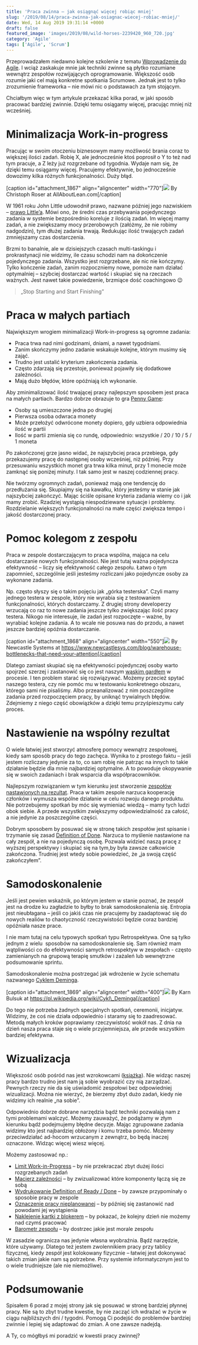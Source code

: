 ```yaml
---
title: 'Praca zwinna – jak osiągnąć więcej robiąc mniej'
slug: '/2019/08/14/praca-zwinna-jak-osiagnac-wiecej-robiac-mniej/'
date: Wed, 14 Aug 2019 19:31:14 +0000
draft: false
featured_image: 'images/2019/08/wild-horses-2239420_960_720.jpg'
category: 'Agile'
tags: ['Agile', 'Scrum']
---
```


Przeprowadzałem niedawno kolejne szkolenie z tematu [Wprowadzenie do Agile](/szkolenia/wprowadzenie-do-agile/). I wciąż zaskakuje mnie jak techniki zwinne są płytko rozumiane wewnątrz zespołów rozwijających oprogramowanie. Większość osób rozumie jaki cel mają konkretne spotkania Scrumowe. Jednak jest to tylko zrozumienie frameworka – nie mówi nic o podstawach za tym stojącym.

Chciałbym więc w tym artykule przekazać kilka porad, w jaki sposób pracować bardziej zwinnie. Dzięki temu osiągamy więcej, pracując mniej niż wcześniej.

Minimalizacja Work-in-progress
==============================

Pracując w swoim otoczeniu biznesowym mamy możliwość brania coraz to większej ilości zadań. Robię X, ale jednocześnie ktoś poprosił o Y to też nad tym pracuje, a Z leży już rozgrzebane od tygodnia. Wydaje nam się, że dzięki temu osiągamy więcej. Pracujemy efektywnie, bo jednocześnie dowozimy kilka różnych funkcjonalności. Duży błąd.

[caption id="attachment\_1867" align="aligncenter" width="770"][![](/images/2019/08/Water-Tank-Littles-Law.png)](/images/2019/08/Water-Tank-Littles-Law.png) By Christoph Roser at AllAboutLean.com[/caption]

W 1961 roku John Little udowodnił prawo, nazwane później jego nazwiskiem – [prawo Little’a](https://pl.wikipedia.org/wiki/Prawo_Little%E2%80%99a). Mówi ono, że średni czas przebywania pojedynczego zadania w systemie bezpośrednio koreluje z ilością zadań. Im więcej mamy zadań, a nie zwiększamy mocy przerobowych (załóżmy, że nie robimy nadgodzin), tym dłużej zadania trwają. Redukując ilość trwających zadań zmniejszamy czas dostarczenia.

Brzmi to banalnie, ale w dzisiejszych czasach multi-taskingu i prokrastynacji nie widzimy, ile czasu schodzi nam na dokończenie pojedynczego zadania. Wszystko jest rozgrzebane, ale nic nie kończymy. Tylko kończenie zadań, zanim rozpoczniemy nowe, pomoże nam działać optymalniej – szybciej dostarczać wartość i skupiać się na rzeczach ważnych. Jest nawet takie powiedzenie, brzmiące dość coachingowo 😉

> „Stop Starting and Start Finishing”

Praca w małych partiach
=======================

Największym wrogiem minimalizacji Work-in-progress są ogromne zadania:

 *   Praca trwa nad nimi godzinami, dniami, a nawet tygodniami.
 *   Zanim skończymy jedno zadanie wskakuje kolejne, którym musimy się zająć.
 *   Trudno jest ustalić kryterium zakończenia zadania.
 *   Często zdarzają się przestoje, ponieważ pojawiły się dodatkowe zależności.
 *   Mają dużo błędów, które opóźniają ich wykonanie.

Aby zminimalizować ilość trwającej pracy najlepszym sposobem jest praca na małych partiach. Bardzo dobrze obrazuje to gra [Penny Game](https://medium.com/@brunodelb/the-agile-game-penny-game-to-observe-the-influence-of-the-batch-size-of-tickets-on-a-kanban-board-ead307542e52):

 *   Osoby są umieszczone jedna po drugiej
 *   Pierwsza osoba odwraca monety
 *   Może przełożyć odwrócone monety dopiero, gdy uzbiera odpowiednia ilość w partii
 *   Ilość w partii zmienia się co rundę, odpowiednio: wszystkie / 20 / 10 / 5 / 1 moneta

Po zakończonej grze jasno widać, że najszybciej praca przebiega, gdy przekazujemy pracę do następnej osoby wcześniej, niż później. Przy przesuwaniu wszystkich monet gra trwa kilka minut, przy 1 monecie może zamknąć się poniżej minuty. I tak samo jest w naszej codziennej pracy.

Nie twórzmy ogromnych zadań, ponieważ mają one tendencję do przedłużania się. Skupiajmy się na kawałku, który jesteśmy w stanie jak najszybciej zakończyć. Mając ściśle opisane kryteria zadania wiemy co i jak mamy zrobić. Rzadziej wystąpią niespodziewane sytuacje i problemy. Rozdzielanie większych funkcjonalności na małe części zwiększa tempo i jakość dostarczonej pracy.

Pomoc kolegom z zespołu
=======================

Praca w zespole dostarczającym to praca wspólna, mająca na celu dostarczanie nowych funkcjonalności. Nie jest tutaj ważna pojedyncza efektywność – liczy się efektywność całego zespołu. Łatwo o tym zapomnieć, szczególnie jeśli jesteśmy rozliczani jako pojedyncze osoby za wykonane zadania.

Np. często słyszy się o takim pojęciu jak „górka testerska”. Czyli mamy jednego testera w zespole, który nie wyrabia się z testowaniem funkcjonalności, których dostarczamy. Z drugiej strony developerzy wrzucają co raz to nowe zadania jeszcze tylko zwiększając ilość pracy testera. Nikogo nie interesuje, ile zadań jest rozpoczęte – ważne, by wyrabiać kolejne zadania. A to wcale nie posuwa nas do przodu, a nawet jeszcze bardziej opóźnia dostarczanie.

[caption id="attachment\_1868" align="aligncenter" width="550"][![](/images/2019/08/bottleneck.png)](/images/2019/08/bottleneck.png) By Newcastle Systems at https://www.newcastlesys.com/blog/warehouse-bottlenecks-that-need-your-attention[/caption]

Dlatego zamiast skupiać się na efektywności pojedynczej osoby warto spojrzeć szerzej i zastanowić się co jest naszym [wąskim gardłem](https://mfiles.pl/pl/index.php/W%C4%85skie_gard%C5%82o) w procesie. I ten problem starać się rozwiązywać. Możemy przecież spytać naszego testera, czy nie pomóc mu w testowaniu konkretnego obszaru, którego sami nie pisaliśmy. Albo przeanalizować z nim poszczególne zadania przed rozpoczęciem pracy, by uniknąć trywialnych błędów. Zdejmiemy z niego część obowiązków a dzięki temu przyśpieszymu cały proces.

Nastawienie na wspólny rezultat
===============================

O wiele łatwiej jest stworzyć atmosferę pomocy wewnątrz zespołowej, kiedy sam sposób pracy do tego zachęca. Wynika to z prostego faktu – jeśli jestem rozliczany jedynie za to, co sam robię nie patrząc na innych to takie działanie będzie dla mnie najbardziej optymalne. A to powoduje okopywanie się w swoich zadaniach i brak wsparcia dla współpracowników.

Najlepszym rozwiązaniem w tym kierunku jest stworzenie [zespołów nastawionych na rezultat](https://martinfowler.com/bliki/OutcomeOriented.html). Praca w takim zespole narzuca kooperację członków i wymusza wspólne działanie w celu rozwoju danego produktu. Nie potrzebujemy spotkań by móc się wymieniać wiedzą – mamy tych ludzi obok siebie. A przede wszystkim zwiększymy odpowiedzialność za całość, a nie jedynie za poszczególne części.

Dobrym sposobem by posuwać się w stronę takich zespołów jest spisanie i trzymanie się zasad [Definition of Done](https://www.agilealliance.org/glossary/definition-of-done/). Narzuca to myślenie nastawione na cały zespół, a nie na pojedynczą osobę. Pozwala widzieć naszą pracę z wyższej perspektywy i skupiać się na tym,by była zawsze całkowicie zakończona. Trudniej jest wtedy sobie powiedzieć, że „ja swoją część zakończyłem”.

Samodoskonalenie
================

Jeśli jest pewien wskaźnik, po którym jestem w stanie poznać, że zespół jest na drodze ku zagładzie to byłby to brak samodoskonalenia się. Entropia jest nieubłagana – jeśli co jakiś czas nie pracujemy by zaadaptować się do nowych realiów to chaotyczność rzeczywistości będzie coraz bardziej opóźniała nasze prace.

I nie mam tutaj na celu typowych spotkań typu Retrospektywa. One są tylko jednym z wielu  sposobów na samodoskonalenie się. Sam również mam wątpliwości co do efektywności samych retrospektyw w zespołach - często zamienianych na grupową terapię smutków i zażaleń lub wewnętrzne podsumowanie sprintu.

Samodoskonalenie można postrzegać jak wdrożenie w życie schematu nazwanego [Cyklem Deminga](https://pl.wikipedia.org/wiki/Cykl_Deminga).

[caption id="attachment\_1869" align="aligncenter" width="400"][![](/images/2019/08/deming-cycle.png)](/images/2019/08/deming-cycle.png) By Karn Bulsuk at https://pl.wikipedia.org/wiki/Cykl\_Deminga[/caption]

Do tego nie potrzeba żadnych specjalnych spotkań, ceremonii, inicjatyw. Widzimy, że coś nie działa odpowiednio i staramy się to zaadresować. Metodą małych kroków poprawiamy rzeczywistość wokół nas. Z dnia na dzień nasza praca staje się o wiele przyjemniejsza, ale przede wszystkim bardziej efektywna.

Wizualizacja
============

Większość osób pośród nas jest wzrokowcami ([książka](https://www.goodreads.com/book/show/673356.Upside_Down_Brilliance)). Nie widząc naszej pracy bardzo trudno jest nam ją sobie wyobrazić czy nią zarządzać. Pewnych rzeczy nie da się uświadomić zespołowi bez odpowiedniej wizualizacji. Można nie wierzyć, że bierzemy zbyt dużo zadań, kiedy nie widzimy ich realnie „na sobie”.

Odpowiednio dobrze dobrane narzędzia bądź techniki pozwalają nam z tymi problemami walczyć. Możemy zauważyć, że podążamy w złym kierunku bądź podejmujemy błędne decyzje. Mając zgrupowane zadania widzimy kto jest najbardziej obłożony i komu trzeba pomóc. Możemy przeciwdziałać ad-hocom wrzucanym z zewnątrz, bo będą inaczej oznaczone. Widząc więcej wiesz więcej.

Możemy zastosować np.:

 *   [Limit Work-in-Progress](https://kanbanize.com/kanban-resources/getting-started/what-is-wip/) – by nie przekraczać zbyt dużej ilości rozgrzebanych zadań
 *   [Macierz zależności](https://en.wikipedia.org/wiki/Design_structure_matrix) – by zwizualizować które komponenty łączą się ze sobą
 *   [Wydrukowanie Definition of Ready / Done](https://www.linkedin.com/pulse/definition-ready-dor-vs-done-dod-brian-will/) – by zawsze przypominały o sposobie pracy w zespole
 *   [Oznaczenie pracy nieplanowanej](https://medium.com/agilelab/unplanned-work-cheat-sheet-fc30b7392ed8) – by później się zastanowić nad powodami jej wystąpienia
 *   [Naklejenie kartki z blokerem](https://www.infoq.com/articles/blockers-defects-process-improvement/) – by pokazać, że kolejny dzień nie możemy nad czymś pracować
 *   [Barometr zespołu](https://blog.crisp.se/2014/01/30/jimmyjanlen/team-barometer-self-evaluation-tool) – by dostrzec jakie jest morale zespołu

W zasadzie ogranicza nas jedynie własna wyobraźnia. Bądź narzędzie, które używamy. Dlatego też jestem zwolennikiem pracy przy tablicy fizycznej, kiedy zespół jest kolokowany fizycznie – łatwiej jest dokonywać takich zmian jakie nam są potrzebne. Przy systemie informatycznym jest to o wiele trudniejsze (ale nie niemożliwe).

Podsumowanie
============

Spisałem 6 porad z mojej strony jak się posuwać w stronę bardziej płynnej pracy. Nie są to zbyt trudne kwestie, by nie zacząć ich wdrażać w życie w ciągu najbliższych dni / tygodni. Pomogą Ci podejść do problemów bardziej zwinnie i lepiej się adaptować do zmian. A one zawsze nadejdą.

A Ty, co mógłbyś mi poradzić w kwestii pracy zwinnej?